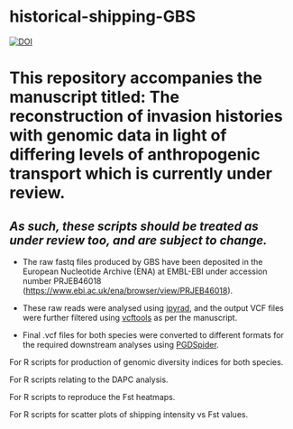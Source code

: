 # historical-shipping-GBS
[![DOI](https://zenodo.org/badge/DOI/10.5281/zenodo.5046438.svg)](https://doi.org/10.5281/zenodo.5046438)

# This repository accompanies the manuscript titled: **The reconstruction of invasion histories with genomic data in light of differing levels of anthropogenic transport** which is currently under review.

## *As such, these scripts should be treated as under review too, and are subject to change.*

- The raw fastq files produced by GBS have been deposited in the European Nucleotide Archive (ENA) at EMBL-EBI under accession number PRJEB46018 (https://www.ebi.ac.uk/ena/browser/view/PRJEB46018).

- These raw reads were analysed using [ipyrad](https://ipyrad.readthedocs.io/faq.html), and the output VCF files were further filtered using [vcftools](https://vcftools.github.io/man_latest.html) as per the manuscript. 

- Final .vcf files for both species were converted to different formats for the required downstream analyses using [PGDSpider](http://www.cmpg.unibe.ch/software/PGDSpider/).

For R scripts for production of genomic diversity indices for both species.

For R scripts relating to the DAPC analysis.

For R scripts to reproduce the Fst heatmaps.

For R scripts for scatter plots of shipping intensity vs Fst values.
